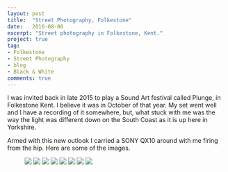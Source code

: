 ```yaml
---
layout: post
title:  "Street Photography, Folkestone"
date:   2016-08-06
excerpt: "Street photography in Folkestone, Kent."
project: true
tag:
- Folkestone 
- Street Photography
- blog
- Black & White
comments: true
---
```


I was invited back in late 2015 to play a Sound Art festival called Plunge, in Folkestone Kent. I believe it was in October of that year. My set went well and I have a recording of it somewhere, but, what stuck with me was the way the light was different down on the South Coast as it is up here in Yorkshire.

Armed with this new outlook I carried a SONY QX10 around with me firing from the hip. Here are some of the images.


<figure class="half">
<a href="http://andybackhouse.github.io/assets/img/DSC00225.jpg"><img src="http://andybackhouse.github.io/assets/img/DSC00225.jpg"></a>
<a href="http://andybackhouse.github.io/assets/img/DSC00242.jpg"><img src="http://andybackhouse.github.io/assets/img/DSC00242.jpg"></a>
<a href="http://andybackhouse.github.io/assets/img/DSC00254.jpg"><img src="http://andybackhouse.github.io/assets/img/DSC00254.jpg"></a>
<a href="http://andybackhouse.github.io/assets/img/DSC00273.jpg"><img src="http://andybackhouse.github.io/assets/img/DSC00273.jpg"></a>
<a href="http://andybackhouse.github.io/assets/img/DSC00337.jpg"><img src="http://andybackhouse.github.io/assets/img/DSC00337.jpg"></a>
<a href="http://andybackhouse.github.io/assets/img/DSC00376.jpg"><img src="http://andybackhouse.github.io/assets/img/DSC00376.jpg"></a>
<a href="http://andybackhouse.github.io/assets/img/DSC00422.jpg"><img src="http://andybackhouse.github.io/assets/img/DSC00422.jpg"></a>
<a href="http://andybackhouse.github.io/assets/img/DSC00423.jpg"><img src="http://andybackhouse.github.io/assets/img/DSC00423.jpg"></a>
</figure>

